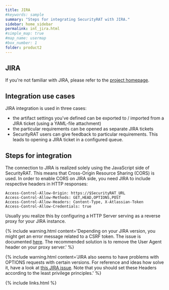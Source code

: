 ```yaml
---
title: JIRA
#keywords: sample
summary: "Steps for integrating SecurityRAT with JIRA."
sidebar: home_sidebar
permalink: int_jira.html
#simple_map: true
#map_name: usermap
#box_number: 1
folder: product2
---
```



## JIRA

If you're not familiar with JIRA, please refer to the [project homepage](https://www.atlassian.com/software/jira). 


## Integration use cases

JIRA integration is used in three cases:

* the artifact settings you've defined can be exported to / imported from a JIRA ticket (using a YAML-file attachment)
* the particular requirements can be opened as separate JIRA tickets
* SecurityRAT users can give feedback to particular requirements. This leads to opening a JIRA ticket in a configured queue.  


## Steps for integration

The connection to JIRA is realized solely using the JavaScript side of SecurityRAT. This means that Cross-Origin Resource Sharing (CORS) is used. In order to enable CORS on JIRA side, you need JIRA to include respective headers in HTTP responses: 

```
Access-Control-Allow-Origin: https://$SecurityRAT_URL
Access-Control-Allow-Methods: GET,HEAD,OPTIONS,POST
Access-Control-Allow-Headers: Content-Type, X-Atlassian-Token
Access-Control-Allow-Credentials: true

``` 

Usually you realize this by configuring a HTTP Server serving as a reverse proxy for your JIRA instance. 

{% include warning.html content='Depending on your JIRA version, you might get an error message related to a CSRF token. The issue is documented [here](https://confluence.atlassian.com/jirakb/rest-api-calls-with-a-browser-user-agent-header-may-fail-csrf-checks-802591455.html). The recommended solution is to remove the User Agent header on your proxy server.' %}

{% include warning.html content='JIRA also seems to have problems with OPTIONS requests with certain versions. For reference and ideas how solve it, have a look at [this JIRA issue](https://jira.atlassian.com/browse/JRASERVER-59101?focusedCommentId=1007679&page=com.atlassian.jira.plugin.system.issuetabpanels%3Acomment-tabpanel#comment-1007679). Note that you should set these Headers according to the least privilege principles.' %}


{% include links.html %}

